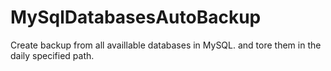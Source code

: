# MySqlDatabasesAutoBackup
Create backup from all availlable databases in MySQL. and tore them in the daily specified path.
